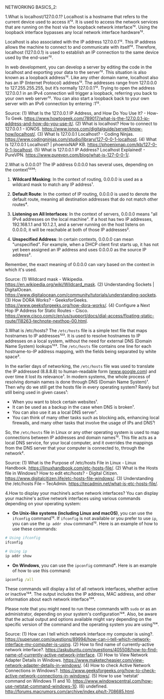 NETWORKING BASICS_2:

1.What is localhost/127.0.0.1?
Localhost is a hostname that refers to the current device used to access it¹². It is used to access the network services that are running on the host via the loopback network interface¹². Using the loopback interface bypasses any local network interface hardware¹².

Localhost is also associated with the IP address 127.0.0.1¹². This IP address allows the machine to connect to and communicate with itself¹². Therefore, localhost (127.0.0.1) is used to establish an IP connection to the same device used by the end-user¹².

In web development, you can develop a server by editing the code in the localhost and exporting your data to the server¹². This situation is also known as a loopback address¹². Like any other domain name, localhost also has an IP (Internet Protocol) address¹². The addresses range from 127.0.0.0 to 127.255.255.255, but it’s normally 127.0.0.1¹². Trying to open the address 127.0.0.1 in an IPv4 connection will trigger a loopback, referring you back to your own web server¹². You can also start a loopback back to your own server with an IPv6 connection by entering :1¹².

Source: 
(1) What Is the 127.0.0.1 IP Address, and How Do You Use It? - How-To Geek. https://www.howtogeek.com/789017/what-is-the-127.0.0.1-ip-address-and-how-do-you-use-it/.
(2) What is localhost? How to connect to 127.0.0.1 - IONOS. https://www.ionos.com/digitalguide/server/know-how/localhost/.
(3) What Is 127.0.0.1 Localhost? - Coding Ninjas. https://www.codingninjas.com/studio/library/127-0-0-1-localhost.
(4) What Is 127.0.0.1 Localhost? | phoenixNAP KB. https://phoenixnap.com/kb/127-0-0-1-localhost.
(5) What is 127.0.0.1 IP Address? Localhost Explained! - PureVPN. https://www.purevpn.com/blog/what-is-127-0-0-1/.

2.What is 0.0.0.0?
The IP address 0.0.0.0 has several uses, depending on the context¹²³⁴:

1. **Wildcard Masking**: In the context of routing, 0.0.0.0 is used as a wildcard mask to match any IP address¹.

2. **Default Route**: In the context of IP routing, 0.0.0.0 is used to denote the default route, meaning all destination addresses that do not match other routes⁴.

3. **Listening on All Interfaces**: In the context of servers, 0.0.0.0 means "all IPv4 addresses on the local machine". If a host has two IP addresses, 192.168.1.1 and 10.1.2.1, and a server running on the host listens on 0.0.0.0, it will be reachable at both of those IP addresses².

4. **Unspecified Address**: In certain contexts, 0.0.0.0 can mean "unspecified". For example, when a DHCP client first starts up, it has not yet been assigned an IP address and uses 0.0.0.0 as the source IP address³.

Remember, the exact meaning of 0.0.0.0 can vary based on the context in which it's used.

Source: 
(1) Wildcard mask - Wikipedia. https://en.wikipedia.org/wiki/Wildcard_mask.
(2) Understanding Sockets | DigitalOcean. https://www.digitalocean.com/community/tutorials/understanding-sockets.
(3) How DORA Works? - GeeksforGeeks. https://www.geeksforgeeks.org/how-dora-works/.
(4) Configure a Next Hop IP Address for Static Routes - Cisco. https://www.cisco.com/c/en/us/support/docs/dial-access/floating-static-route/118263-technote-nexthop-00.html.

3.What is /etc/hosts?
The `/etc/hosts` file is a simple text file that maps hostnames to IP addresses¹²³. It is used to resolve hostnames to IP addresses on a local system, without the need for external DNS (Domain Name System) lookups¹²³. The `/etc/hosts` file contains one line for each hostname-to-IP address mapping, with the fields being separated by white space³.

In the earlier days of networking, the `/etc/hosts` file was used to translate the IP addressed (8.8.8.8) to human-readable form (www.google.com) and over time it lost its relevance¹. In modern systems, the whole process of resolving domain names is done through DNS (Domain Name System)¹. Then why do we still get the hosts file in every operating system? Rarely but still being used in given cases¹:

- When you want to block certain websites¹.
- It can be used as a backup in the case when DNS is broken¹.
- You can also use it as a local DNS server¹.
- You can think of many other tasks such as blocking ads, enhancing local firewalls, and many other tasks that involve the usage of IPs and DNS¹!

So, the `/etc/hosts` file in Linux or any other operating system is used to map connections between IP addresses and domain names¹². This file acts as a local DNS service, for your local computer, and it overrides the mappings from the DNS server that your computer is connected to, through the network².

Source:
(1) What is the Purpose of /etc/hosts File in Linux - Linux Handbook. https://linuxhandbook.com/etc-hosts-file/.
(2) What is the Hosts file in Windows? How to edit etc/hosts? - Digital Citizen. https://www.digitalcitizen.life/etc-hosts-file-windows/.
(3) Understanding the /etc/hosts File – TecAdmin. https://tecadmin.net/what-is-etc-hosts-file/.

4.How to display your machine’s active network interfaces?
You can display your machine's active network interfaces using various commands depending on your operating system:

- **On Unix-like systems (including Linux and macOS)**, you can use the `ifconfig` command¹². If `ifconfig` is not available or you prefer to use `ip`, you can use the `ip addr show` command¹². Here is an example of how to use these commands:

```bash
# Using ifconfig
ifconfig

# Using ip
ip addr show
```

- **On Windows**, you can use the `ipconfig` command⁴. Here is an example of how to use this command:

```cmd
ipconfig /all
```

These commands will display a list of all network interfaces, whether active or inactive¹²⁴. The output includes the IP address, MAC address, and other information about each network interface¹²⁴.

Please note that you might need to run these commands with `sudo` or as an administrator, depending on your system's configuration¹²⁴. Also, be aware that the actual output and options available might vary depending on the specific version of the command and the operating system you are using¹²⁴.

Source:
(1) How can I tell which network interface my computer is using?. https://superuser.com/questions/89994/how-can-i-tell-which-network-interface-my-computer-is-using.
(2) How to find name of currently-active network interface?. https://askubuntu.com/questions/405508/how-to-find-name-of-currently-active-network-interface.
(3) How to View Network Adapter Details in Windows. https://www.maketecheasier.com/view-network-adapter-details-in-windows/.
(4) How to check Active Network Connections in Windows?. https://www.geeksforgeeks.org/how-to-check-active-network-connections-in-windows/.
(5) How to use 'netstat' command on Windows 11 and 10. https://www.windowscentral.com/how-use-netstat-command-windows-10.
(6) undefined. http://forums.macrumors.com/archive/index.php/t-708685.html.

